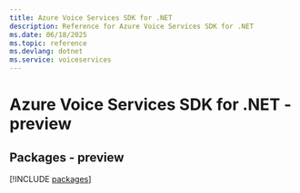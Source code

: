 ```yaml
---
title: Azure Voice Services SDK for .NET
description: Reference for Azure Voice Services SDK for .NET
ms.date: 06/18/2025
ms.topic: reference
ms.devlang: dotnet
ms.service: voiceservices
---
```

# Azure Voice Services SDK for .NET - preview
## Packages - preview
[!INCLUDE [packages](voice-services-index.md)]